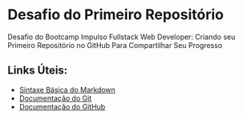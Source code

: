 # Desafio do Primeiro Repositório
Desafio do Bootcamp Impulso Fullstack Web Developer: Criando seu Primeiro Repositório no GitHub Para Compartilhar Seu Progresso

## Links Úteis:
 - [Sintaxe Básica do Markdown](https://markdown.net.br/sintaxe-basica/)
 - [Documentação do Git](https://git-scm.com/doc)
 - [Documentação do GitHub](https://docs.github.com/pt)
